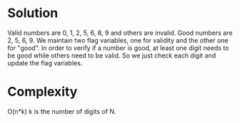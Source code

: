 # Solution

Valid numbers are 0, 1, 2, 5, 6, 8, 9 and others are invalid. Good numbers are 2, 5, 6, 9. We maintain two flag variables, one for validity and the other one for "good". In order to verify if a number is good, at least one digit needs to be good while others need to be valid. So we just check each digit and update the flag variables.

# Complexity

O(n*k) k is the number of digits of N.
